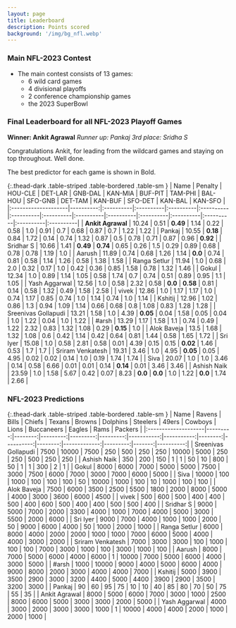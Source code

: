 ```yaml
---
layout: page
title: Leaderboard
description: Points scored
background: '/img/bg_nfl.webp'
---
```



### Main NFL-2023 Contest

- The main contest consists of 13 games:
    - 6 wild card games 
    - 4 divisional playoffs 
    - 2 conference championship games 
    - the 2023 SuperBowl

### Final Leaderboard for all NFL-2023 Playoff Games

**Winner: Ankit Agrawal**
*Runner up: Pankaj*
*3rd place: Sridha S*

Congratulations Ankit, for leading from the wildcard games and staying on top throughout. Well done.

The best predictor for each game is shown in Bold.

{:.thead-dark .table-striped .table-bordered .table-sm }
| Name                |   Penalty | HOU-CLE   | DET-LAR   | GNB-DAL   | KAN-MIA   | BUF-PIT   | TAM-PHI   | BAL-HOU   | SFO-GNB   | DET-TAM   | KAN-BUF   | SFO-DET   | KAN-BAL   | KAN-SFO   |
|:--------------------|----------:|:----------|:----------|:----------|:----------|:----------|:----------|:----------|:----------|:----------|:----------|:----------|:----------|:----------|
| **Ankit Agrawal**       |     10.24 | 0.51      | **0.49**  | 1.14      | 0.22      | 0.58      | 1.0       | 0.91      | 0.7       | 0.68      | 0.87      | 0.7       | 1.22      | 1.22      |
| Pankaj              |     10.55 | **0.18**  | 0.84      | 1.72      | 0.14      | 0.74      | 1.32      | 0.87      | 0.5       | 0.78      | 0.71      | 0.87      | 0.96      | **0.92**  |
| Sridhar S           |     10.66 | 1.41      | **0.49**  | **0.74**  | 0.65      | 0.26      | 1.5       | 0.29      | 0.89      | 0.68      | 0.78      | 0.78      | 1.19      | 1.0       |
| Aarush              |     11.89 | 0.74      | 0.68      | 1.26      | 1.14      | **0.0**   | 0.74      | 0.81      | 0.58      | 1.14      | 1.26      | 0.58      | 1.38      | 1.58      |
| Ranga Setlur        |     11.94 | 1.0       | 0.68      | 2.0       | 0.32      | 0.17      | 1.0       | 0.42      | 0.36      | 0.85      | 1.58      | 0.78      | 1.32      | 1.46      |
| Gokul               |     12.34 | 1.0       | 0.89      | 1.14      | 1.05      | 0.58      | 1.74      | 0.7       | 0.74      | 0.51      | 0.89      | 0.95      | 1.1       | 1.05      |
| Yash Aggarwal       |     12.56 | 1.0       | 0.58      | 2.32      | 0.58      | **0.0**   | **0.58**  | 0.81      | 0.14      | 0.58      | 1.32      | 0.49      | 1.58      | 2.58      |
| vivek               |     12.86 | 1.0       | 1.17      | 1.17      | 1.0       | 0.74      | 1.17      | 0.85      | 0.74      | 1.0       | 1.14      | 0.74      | 1.0       | 1.14      |
| Kshitij             |     12.96 | 1.02      | 0.86      | 1.3       | 0.94      | 1.09      | 1.14      | 0.66      | 0.68      | 0.8       | 1.08      | 0.83      | 1.28      | 1.28      |
| Sreenivas Gollapudi |     13.21 | 1.58      | 1.0       | 4.39      | **0.05**  | 0.04      | 1.58      | 0.05      | 0.04      | 1.0       | 1.22      | 0.04      | 1.0       | 1.22      |
| #arsh               |     13.29 | 1.17      | 1.58      | 1.1       | 0.74      | 0.49      | 1.22      | 2.32      | 0.83      | 1.32      | 1.08      | 0.29      | **0.15**  | 1.0       |
| Alok Baveja         |     13.5  | 1.68      | 1.32      | 1.08      | 0.6       | 0.42      | 1.14      | 0.42      | 0.64      | 0.81      | 1.44      | 0.58      | 1.65      | 1.72      |
| Sri Iyer            |     15.08 | 1.0       | 0.58      | 2.81      | 0.58      | 0.01      | 4.39      | 0.15      | 0.15      | **0.02**  | 1.46      | 0.53      | 1.7       | 1.7       |
| Sriram Venkatesh    |     19.31 | 3.46      | 1.0       | 4.95      | **0.05**  | 0.05      | 4.95      | 0.02      | 0.02      | 0.14      | 1.0       | 0.19      | 1.74      | 1.74      |
| Siva                |     20.07 | 1.0       | 1.0       | 3.46      | 0.14      | 0.58      | 6.66      | 0.01      | 0.01      | 0.14      | **0.14**  | 0.01      | 3.46      | 3.46      |
| Ashish Naik         |     23.59 | 1.0       | 1.58      | 5.67      | 0.42      | 0.07      | 8.23      | **0.0**   | **0.0**   | 1.0       | 1.22      | **0.0**   | 1.74      | 2.66      |

### NFL-2023 Predictions

{:.thead-dark .table-striped .table-bordered .table-sm }
| Name                |   Ravens |   Bills |   Chiefs |   Texans |   Browns |   Dolphins |   Steelers |   49ers |   Cowboys |   Lions |   Buccaneers |   Eagles |   Rams |   Packers |
|:--------------------|---------:|--------:|---------:|---------:|---------:|-----------:|-----------:|--------:|----------:|--------:|-------------:|---------:|-------:|----------:|
| Sreenivas Gollapudi |     7500 |   10000 |     7500 |      250 |      500 |        250 |        250 |   10000 |      5000 |     250 |          250 |      500 |    250 |       250 |
| Ashish Naik         |      350 |     200 |      150 |        1 |        1 |         50 |         10 |     800 |        50 |       1 |            1 |      300 |      2 |         1 |
| Gokul               |     8000 |    6000 |     7000 |     5000 |     5000 |       7500 |       3000 |    7500 |      6000 |    7000 |         3000 |     7000 |   6000 |      5000 |
| Siva                |    10000 |     100 |     1000 |      100 |      100 |        100 |         50 |   10000 |      1000 |     100 |           10 |     1000 |    100 |       100 |
| Alok Baveja         |     7500 |    6000 |     3500 |     2500 |     5500 |       1800 |       2000 |    8000 |      5000 |    4000 |         3000 |     3600 |   6000 |      4500 |
| vivek               |      500 |     600 |      500 |      400 |      400 |        500 |        400 |     600 |       500 |     400 |          400 |      500 |    500 |       400 |
| Sridhar S           |     9000 |    5000 |     7000 |     2000 |     3300 |       4000 |       1000 |    7000 |      4000 |    5000 |         3000 |     5500 |   2000 |      6000 |
| Sri Iyer            |     9000 |    7000 |     4000 |     1000 |     1000 |       2000 |         50 |    9000 |      6000 |    4000 |           50 |     1000 |   2000 |      1000 |
| Ranga Setlur        |     6000 |    8000 |     4000 |     2000 |     2000 |       1000 |       1000 |    7000 |      6000 |    5000 |         4000 |     4000 |   3000 |      2000 |
| Sriram Venkatesh    |     7000 |    3000 |     3000 |      100 |     1000 |        100 |        100 |    7000 |      3000 |    1000 |          100 |     3000 |   1000 |       100 |
| Aarush              |     8000 |    7000 |     5000 |     6000 |     4000 |       6000 |          1 |   10000 |      7000 |    5000 |         6000 |     4000 |   3000 |      5000 |
| #arsh               |     1000 |   10000 |     9000 |     4000 |     5000 |       6000 |       4000 |    9000 |      8000 |    2000 |         3000 |     4000 |   4000 |      7000 |
| Kshitij             |     5000 |    3900 |     3500 |     2900 |     3000 |       3200 |       4400 |    5000 |      4400 |    3900 |         2900 |     3500 |   3200 |      3000 |
| Pankaj              |       90 |      60 |       95 |       75 |       10 |         10 |         40 |      85 |        80 |      70 |           50 |       75 |     55 |        35 |
| Ankit Agrawal       |     8000 |    5000 |     6000 |     7000 |     3000 |       1000 |       2500 |    8000 |      6000 |    5000 |         3000 |     3000 |   2000 |      5000 |
| Yash Aggarwal       |     4000 |    3000 |     2000 |     3000 |     3000 |       1000 |          1 |   10000 |      4000 |    4000 |         2000 |     1000 |   2000 |      1000 |

